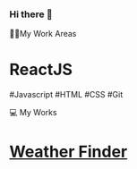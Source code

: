 ### Hi there 👋

<!--
**himanshu-baghel07/himanshu-baghel07** is a ✨ _special_ ✨ repository because its `README.md` (this file) appears on your GitHub profile.

Here are some ideas to get you started:

- 🔭 I’m currently working on ...
- 🌱 I’m currently Advancing ReactJS
- 📫 How to reach me: [Himanshubaghel0](https://twitter.com/himanshubaghel0)
-->

👨‍💻My Work Areas
# ReactJS
#Javascript
#HTML
#CSS
#Git


💻 My Works
# [Weather Finder](https://weather-app-ba5df.web.app/)
